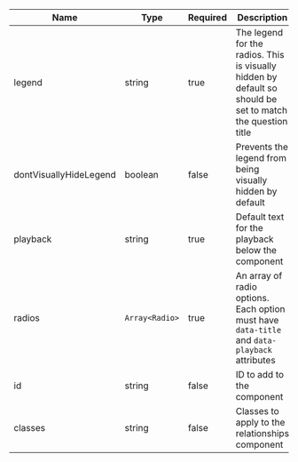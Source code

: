 | Name                   | Type           | Required | Description                                                                                                |
| ---------------------- | -------------- | -------- | ---------------------------------------------------------------------------------------------------------- |
| legend                 | string         | true     | The legend for the radios. This is visually hidden by default so should be set to match the question title |
| dontVisuallyHideLegend | boolean        | false    | Prevents the legend from being visually hidden by default                                                  |
| playback               | string         | true     | Default text for the playback below the component                                                          |
| radios                 | `Array<Radio>` | true     | An array of radio options. Each option must have `data-title` and `data-playback` attributes               |
| id                     | string         | false    | ID to add to the component                                                                                 |
| classes                | string         | false    | Classes to apply to the relationships component                                                            |
